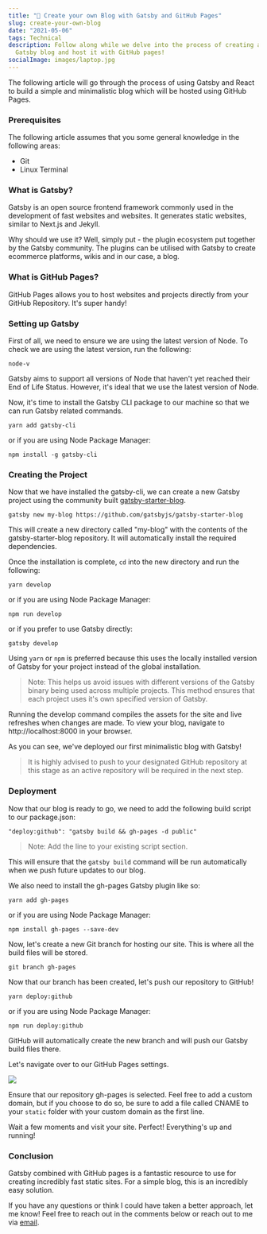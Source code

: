 ```yaml
---
title: "📝 Create your own Blog with Gatsby and GitHub Pages"
slug: create-your-own-blog
date: "2021-05-06"
tags: Technical
description: Follow along while we delve into the process of creating a simply
  Gatsby blog and host it with GitHub pages!
socialImage: images/laptop.jpg
---
```


The following article will go through the process of using Gatsby and
React to build a simple and minimalistic blog which will be hosted
using GitHub Pages.

### Prerequisites

The following article assumes that you some general knowledge in the
following areas:

- Git
- Linux Terminal

### What is Gatsby?

Gatsby is an open source frontend framework commonly used in the
development of fast websites and websites. It generates static
websites, similar to Next.js and Jekyll.

Why should we use it? Well, simply put - the plugin ecosystem put
together by the Gatsby community. The plugins can be utilised with
Gatsby to create ecommerce platforms, wikis and in our case, a blog.

### What is GitHub Pages?

GitHub Pages allows you to host websites and projects directly from
your GitHub Repository. It's super handy!

### Setting up Gatsby

First of all, we need to ensure we are using the latest version of
Node. To check we are using the latest version, run the following:

`node-v`

Gatsby aims to support all versions of Node that haven't yet reached
their End of Life Status. However, it's ideal that we use the latest
version of Node.

Now, it's time to install the Gatsby CLI package to our machine so
that we can run Gatsby related commands.

```
yarn add gatsby-cli
```

or if you are using Node Package Manager:

    npm install -g gatsby-cli

### Creating the Project

Now that we have installed the gatsby-cli, we can create a new Gatsby
project using the community built
[gatsby-starter-blog](https://github.com/gatsbyjs/gatsby-starter-blog).

    gatsby new my-blog https://github.com/gatsbyjs/gatsby-starter-blog

This will create a new directory called "my-blog" with the contents of
the gatsby-starter-blog repository. It will automatically install the
required dependencies.

Once the installation is complete, `cd` into the new directory and run
the following:

    yarn develop

or if you are using Node Package Manager:

    npm run develop

or if you prefer to use Gatsby directly:

    gatsby develop

Using `yarn` or `npm` is preferred because this uses the locally
installed version of Gatsby for your project instead of the global
installation.

<blockquote id="blockquote-info">
Note: This helps us avoid issues with different versions of the Gatsby binary being used across multiple projects. This method ensures that each project uses it's own specified version of Gatsby.
</blockquote>

Running the develop command compiles the assets for the site and live
refreshes when changes are made. To view your blog, navigate to
http://localhost:8000 in your browser.

As you can see, we've deployed our first minimalistic blog with
Gatsby!

<blockquote id="blockquote-info">
It is highly advised to push to your designated GitHub repository at this stage as an active repository will be required in the next step.
</blockquote>

### Deployment

Now that our blog is ready to go, we need to add the following build
script to our package.json:

    "deploy:github": "gatsby build && gh-pages -d public"

<blockquote id="blockquote-info">
Note: Add the line to your existing script section.
</blockquote>

This will ensure that the `gatsby build` command will be run
automatically when we push future updates to our blog.

We also need to install the gh-pages Gatsby plugin like so:

    yarn add gh-pages

or if you are using Node Package Manager:

    npm install gh-pages --save-dev

Now, let's create a new Git branch for hosting our site. This is where
all the build files will be stored.

    git branch gh-pages

Now that our branch has been created, let's push our repository to
GitHub!

    yarn deploy:github

or if you are using Node Package Manager:

    npm run deploy:github

GitHub will automatically create the new branch and will push our
Gatsby build files there.

Let's navigate over to our GitHub Pages settings.

![](/images/github-pages-settings.png)

Ensure that our repository gh-pages is selected. Feel free to add a
custom domain, but if you choose to do so, be sure to add a file
called CNAME to your `static` folder with your custom domain as the
first line.

Wait a few moments and visit your site. Perfect! Everything's up and
running!

### Conclusion

Gatsby combined with GitHub pages is a fantastic resource to use for
creating incredibly fast static sites. For a simple blog, this is an
incredibly easy solution.

If you have any questions or think I could have taken a better
approach, let me know! Feel free to reach out in the comments below or
reach out to me via [email](mailto:zacchary@puckeridge.me).
